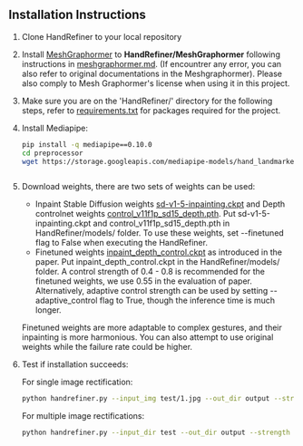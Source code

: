 ## Installation Instructions

1. Clone HandRefiner to your local repository
2. Install <a href="https://github.com/microsoft/MeshGraphormer">MeshGraphormer</a> to <b>HandRefiner/MeshGraphormer</b> following instructions in [meshgraphormer.md](meshgraphormer.md). (If encountrer any error, you can also refer to original documentations in the Meshgraphormer).
    Please also comply to Mesh Graphormer's license when using it in this project.
3. Make sure you are on the 'HandRefiner/' directory for the following steps, refer to [requirements.txt](../requirements.txt) for packages required for the project. 
4. Install Mediapipe:
    ```bash
    pip install -q mediapipe==0.10.0
    cd preprocessor
    wget https://storage.googleapis.com/mediapipe-models/hand_landmarker/hand_landmarker/float16/1/hand_landmarker.task
    ```
    ```
5. Download weights, there are two sets of weights can be used:
    - Inpaint Stable Diffusion weights [sd-v1-5-inpainting.ckpt](https://huggingface.co/runwayml/stable-diffusion-inpainting/blob/main/sd-v1-5-inpainting.ckpt) and Depth controlnet weights [control_v11f1p_sd15_depth.pth](https://huggingface.co/lllyasviel/ControlNet-v1-1/blob/main/control_v11f1p_sd15_depth.pth). Put sd-v1-5-inpainting.ckpt and control_v11f1p_sd15_depth.pth in HandRefiner/models/ folder. To use these weights, set --finetuned flag to False when executing the HandRefiner. 
    - Finetuned weights [inpaint_depth_control.ckpt](https://drive.google.com/file/d/1eD2Lnfk0KZols68mVahcVfNx3GnYdHxo/view?usp=sharing) as introduced in the paper. Put inpaint_depth_control.ckpt in the HandRefiner/models/ folder. A control strength of 0.4 - 0.8 is recommended for the finetuned weights, we use 0.55 in the evaluation of paper. Alternatively, adaptive control strength can be used by setting --adaptive_control flag to True, though the inference time is much longer.

    Finetuned weights are more adaptable to complex gestures, and their inpainting is more harmonious. You can also attempt to use original weights while the failure rate could be higher.

6. Test if installation succeeds:

    For single image rectification:
    ```bash
    python handrefiner.py --input_img test/1.jpg --out_dir output --strength 0.55 --weights models/inpaint_depth_control.ckpt --prompt "a man facing the camera, making a hand gesture, indoor" --seed 1
    ```
    For multiple image rectifications:
    ```bash
    python handrefiner.py --input_dir test --out_dir output --strength 0.55 --weights models/inpaint_depth_control.ckpt --prompt_file test/test.json --seed 1
    ```

